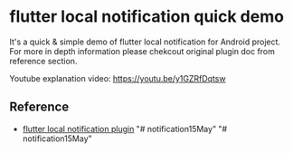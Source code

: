 # flutter local notification quick demo

It's a quick & simple demo of flutter local notification for Android project. For more in depth information please chekcout original plugin doc from reference section.

Youtube explanation video: https://youtu.be/y1GZRfDqtsw 

## Reference

- [flutter local notification plugin](https://pub.dartlang.org/packages/flutter_local_notifications)
"# notification15May" 
"# notification15May" 
